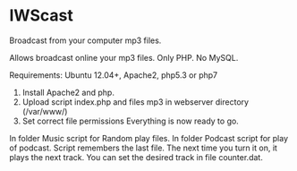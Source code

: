 # IWScast
Broadcast from your computer mp3 files. 

Allows broadcast online your mp3 files. Only PHP. No MySQL.

Requirements: 
Ubuntu 12.04+, Apache2, php5.3 or php7

1. Install Apache2 and php.
2. Upload script index.php and files mp3 in webserver directory (/var/www/)
3. Set correct file permissions 
Everything is now ready to go.

In folder Music script for Random play files.
In folder Podcast script for play of podcast. Script remembers the last file. The next time you turn it on, it plays the next track. 
You can set the desired track in file counter.dat. 


